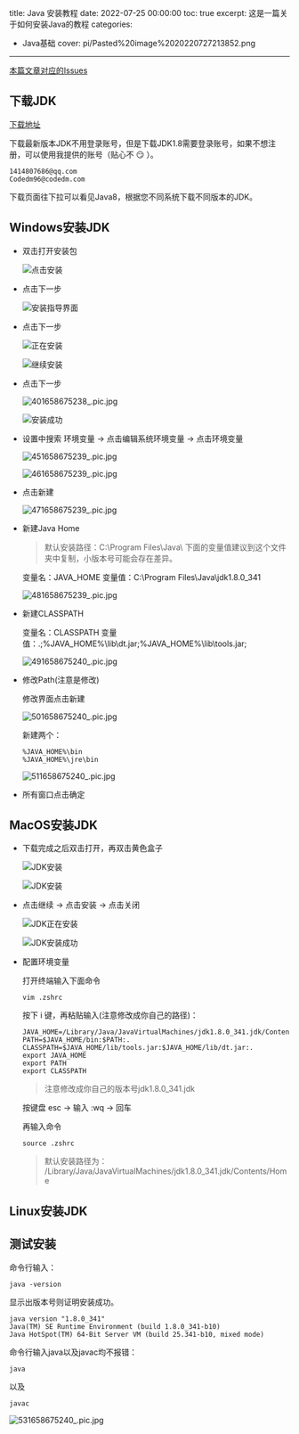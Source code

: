 title: Java 安装教程
date: 2022-07-25 00:00:00
toc: true
excerpt: 这是一篇关于如何安装Java的教程
categories: 
- Java基础
cover: pi/Pasted%20image%2020220727213852.png
---

[本篇文章对应的Issues](https://github.com/Code-dm/Re-learning-Java/issues/1)

<!-- more -->

## 下载JDK

[下载地址](https://www.oracle.com/java/technologies/downloads/)

下载最新版本JDK不用登录账号，但是下载JDK1.8需要登录账号，如果不想注册，可以使用我提供的账号（贴心不 :smirk: ）。

```
1414807686@qq.com
Codedm96@codedm.com
```

下载页面往下拉可以看见Java8，根据您不同系统下载不同版本的JDK。

## Windows安装JDK

- 双击打开安装包
  
  ![点击安装](https://s2.loli.net/2022/07/24/cz9nY54x1A3Lk8S.jpg)  

- 点击下一步
  
  ![安装指导界面](https://s2.loli.net/2022/07/24/z5PowLs3Of1WiDq.jpg)

- 点击下一步
  
  ![正在安装](https://s2.loli.net/2022/07/24/cdmSZO6YPKyNWBU.jpg)

  ![继续安装](https://s2.loli.net/2022/07/24/c3UhVdIbzWtKyQv.jpg)

- 点击下一步

  ![401658675238_.pic.jpg](https://s2.loli.net/2022/07/24/PEHrJkqytmcbz6i.jpg)

  ![安装成功](https://s2.loli.net/2022/07/24/u8KGQMU4NzV1fSY.jpg)

- 设置中搜索 环境变量 -> 点击编辑系统环境变量 -> 点击环境变量
  
  ![451658675239_.pic.jpg](https://s2.loli.net/2022/07/24/HYv6EOLMbDil21A.jpg)

  ![461658675239_.pic.jpg](https://s2.loli.net/2022/07/24/K3fa4H7Azp2lYQy.jpg)

- 点击新建
  
  ![471658675239_.pic.jpg](https://s2.loli.net/2022/07/24/4THEioCaGLRz3xK.jpg)
  
- 新建Java Home
  
  > 默认安装路径：C:\Program Files\Java\ 下面的变量值建议到这个文件夹中复制，小版本号可能会存在差异。

  变量名：JAVA_HOME
  变量值：C:\Program Files\Java\jdk1.8.0_341

  ![481658675239_.pic.jpg](https://s2.loli.net/2022/07/24/DQeFp2GbfL6arCu.jpg)

- 新建CLASSPATH
  
  变量名：CLASSPATH
  变量值：.;%JAVA_HOME%\lib\dt.jar;%JAVA_HOME%\lib\tools.jar;

  ![491658675240_.pic.jpg](https://s2.loli.net/2022/07/24/1wdfK8GS9iC62Bm.jpg)

- 修改Path(注意是修改)
  
  修改界面点击新建

  ![501658675240_.pic.jpg](https://s2.loli.net/2022/07/24/IAa4ijNt6nheHBx.jpg)
  
  新建两个：
  ```
  %JAVA_HOME%\bin
  %JAVA_HOME%\jre\bin
  ```
  ![511658675240_.pic.jpg](https://s2.loli.net/2022/07/24/DPcrl5REb1673S4.jpg)

- 所有窗口点击确定

## MacOS安装JDK

- 下载完成之后双击打开，再双击黄色盒子
  
  ![JDK安装](https://s2.loli.net/2022/07/24/lxOkVPhb4oG8esF.png)

  ![JDK安装](https://s2.loli.net/2022/07/24/Jzh8xormR67i9Gp.png)

- 点击继续 -> 点击安装 -> 点击关闭
  
  ![JDK正在安装](https://s2.loli.net/2022/07/24/lzysqbh8pMRBPai.png)

  ![JDK安装成功](https://s2.loli.net/2022/07/24/TWa2pRcPey1LKMn.png)

- 配置环境变量
  
  打开终端输入下面命令

  ``` vim .zshrc ```

  按下 i 键，再粘贴输入(注意修改成你自己的路径)：

  ```
  JAVA_HOME=/Library/Java/JavaVirtualMachines/jdk1.8.0_341.jdk/Contents/Home
  PATH=$JAVA_HOME/bin:$PATH:.
  CLASSPATH=$JAVA_HOME/lib/tools.jar:$JAVA_HOME/lib/dt.jar:.
  export JAVA_HOME
  export PATH
  export CLASSPATH
  ````

  > 注意修改成你自己的版本号jdk1.8.0_341.jdk

  按键盘 esc -> 输入 :wq -> 回车

  再输入命令

  ``` 
  source .zshrc
  ```
  
  > 默认安装路径为：
  /Library/Java/JavaVirtualMachines/jdk1.8.0_341.jdk/Contents/Home


## Linux安装JDK

## 测试安装

命令行输入：
```
java -version
```

显示出版本号则证明安装成功。

```
java version "1.8.0_341"
Java(TM) SE Runtime Environment (build 1.8.0_341-b10)
Java HotSpot(TM) 64-Bit Server VM (build 25.341-b10, mixed mode)
```

命令行输入java以及javac均不报错：

``` 
java
```

以及

```
javac
```

![531658675240_.pic.jpg](https://s2.loli.net/2022/07/24/9zBxkfyrZdDCN1s.jpg)